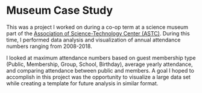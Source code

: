 # Museum Case Study

This was a project I worked on during a co-op term at a science museum part of the [Association of Science-Technology Center (ASTC)](https://www.astc.org/). During this time, I performed data analysis and visualization of annual attendance numbers ranging from 2008-2018. 

I looked at maximum attendance numbers based on guest membership type (Public, Membership, Group, School, Birthday), average yearly attendance, and comparing attendance between public and members. A goal I hoped to accomplish in this project was the opportunity to visualize a large data set while creating a template for future analysis in similar format. 

